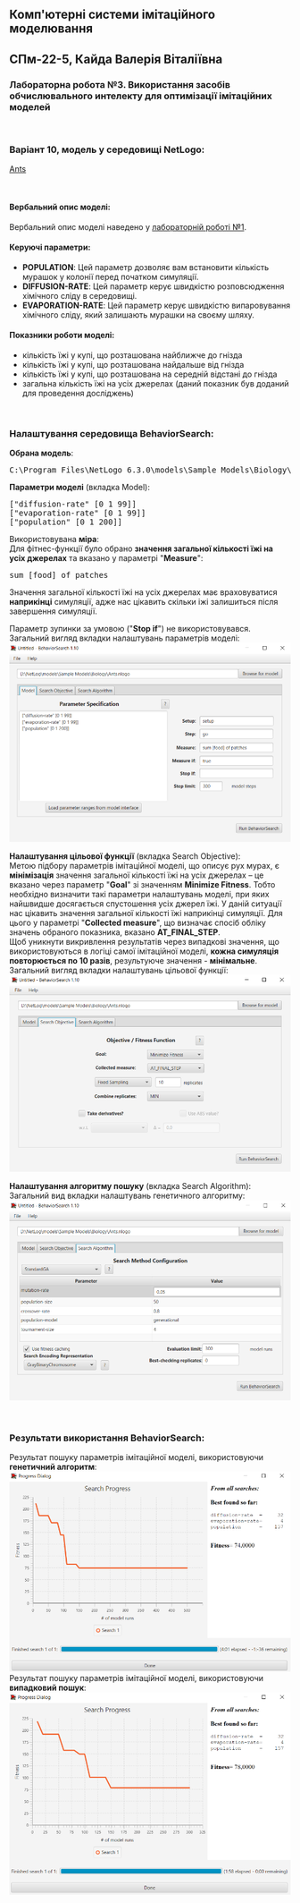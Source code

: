 ## Комп'ютерні системи імітаційного моделювання

## СПм-22-5, **Кайда Валерія Віталіївна**

### Лабораторна робота №**3**. Використання засобів обчислювального интелекту для оптимізації імітаційних моделей

<br>

### Варіант 10, модель у середовищі NetLogo:

[Ants](https://www.netlogoweb.org/launch#http://www.netlogoweb.org/assets/modelslib/Sample%20Models/Biology/Ants.nlogo)

<br>

#### Вербальний опис моделі:

Вербальний опис моделі наведено у [лабораторній роботі №1](https://github.com/25486496/Lab1/blob/main/Laba1.md).

#### Керуючі параметри:

- **POPULATION**: Цей параметр дозволяє вам встановити кількість мурашок у колонії перед початком симуляції.
- **DIFFUSION-RATE**: Цей параметр керує швидкістю розповсюдження хімічного сліду в середовищі.
- **EVAPORATION-RATE**: Цей параметр керує швидкістю випаровування хімічного сліду, який залишають мурашки на своєму шляху.

#### Показники роботи моделі:

- кількість їжі у купі, що розташована найближче до гнізда
- кількість їжі у купі, що розташована найдальше від гнізда
- кількість їжі у купі, що розташована на середній відстані до гнізда
- загальна кількість їжі на усіх джерелах (даний показник був доданий для проведення досліджень)

<br>

### Налаштування середовища BehaviorSearch:

**Обрана модель**:

<pre>
C:\Program Files\NetLogo 6.3.0\models\Sample Models\Biology\Ants.nlogo
</pre>

**Параметри моделі** (вкладка Model):

<pre>
["diffusion-rate" [0 1 99]]
["evaporation-rate" [0 1 99]]
["population" [0 1 200]]
</pre>

Використовувана **міра**:  
Для фітнес-функції було обрано **значення загальної кількості їжі на усіх джерелах** та вказано у параметрі "**Measure**":

<pre>
sum [food] of patches
</pre>

Значення загальної кількості їжі на усіх джерелах має враховуватися **наприкінці** симуляції, адже нас цікавить скільки іжі залишиться після завершення симуляції.

Параметр зупинки за умовою ("**Stop if**") не використовувався.  
Загальний вигляд вкладки налаштувань параметрів моделі:  
![Вкладка налаштувань параметрів моделі](https://github.com/25486496/Lab3/blob/main/pic1.PNG)

**Налаштування цільової функції** (вкладка Search Objective):  
Метою підбору параметрів імітаційної моделі, що описує рух мурах, є **мінімізація** значення загальної кількості їжі на усіх джерелах – це вказано через параметр "**Goal**" зі значенням **Minimize Fitness**. Тобто необхідно визначити такі параметри налаштувань моделі, при яких найшвидше досягається спустошення усіх джерел їжі. У даній ситуації нас цікавить значення загальної кількості їжі наприкінці симуляції. Для цього у параметрі "**Collected measure**", що визначає спосіб обліку значень обраного показника, вказано **AT_FINAL_STEP**.  
Щоб уникнути викривлення результатів через випадкові значення, що використовуються в логіці самої імітаційної моделі, **кожна симуляція повторюється по 10 разів**, результуюче значення - **мінімальне**.
Загальний вигляд вкладки налаштувань цільової функції:  
![Вкладка налаштувань цільової функції](https://github.com/25486496/Lab3/blob/main/pic2.PNG)

**Налаштування алгоритму пошуку** (вкладка Search Algorithm):  
Загальний вид вкладки налаштувань генетичного алгоритму:  
![Вкладка налаштувань пошуку](https://github.com/25486496/Lab3/blob/main/pic3.PNG)

<br>

### Результати використання BehaviorSearch:

Результат пошуку параметрів імітаційної моделі, використовуючи **генетичний алгоритм**:  
![Результати пошуку за допомогою ГА](https://github.com/25486496/Lab3/blob/main/pic4.PNG)
Результат пошуку параметрів імітаційної моделі, використовуючи **випадковий пошук**:  
![Результати випадкового пошуку](https://github.com/25486496/Lab3/blob/main/pic5.PNG)
